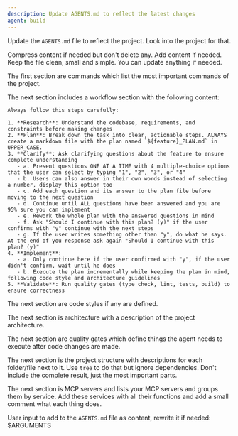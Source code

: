 ```yaml
---
description: Update AGENTS.md to reflect the latest changes
agent: build
---
```


Update the `AGENTS.md` file to reflect the project. Look into the project for that.

Compress content if needed but don't delete any. Add content if needed. Keep the file clean, small and simple. You can update anything if needed.

The first section are commands which list the most important commands of the project.

The next section includes a workflow section with the following content:

```
Always follow this steps carefully:

1. **Research**: Understand the codebase, requirements, and constraints before making changes
2. **Plan**: Break down the task into clear, actionable steps. ALWAYS create a markdown file with the plan named `${feature}_PLAN.md` in UPPER_CASE.
3. **Clarify**: Ask clarifying questions about the feature to ensure complete understanding
   - a. Present questions ONE AT A TIME with 4 multiple-choice options that the user can select by typing "1", "2", "3", or "4"
   - b. Users can also answer in their own words instead of selecting a number, display this option too
   - c. Add each question and its answer to the plan file before moving to the next question
   - d. Continue until ALL questions have been answered and you are 95% sure you can implement
   - e. Rework the whole plan with the answered questions in mind
   - f. Ask "Should I continue with this plan? (y)" if the user confirms with "y" continue with the next steps
   - g. If the user writes something other than "y", do what he says. At the end of you response ask again "Should I continue with this plan? (y)"
4. **Implement**:
   - a. Only continue here if the user confirmed with "y", if the user didn't confirm, wait until he does
   - b. Execute the plan incrementally while keeping the plan in mind, following code style and architecture guidelines
5. **Validate**: Run quality gates (type check, lint, tests, build) to ensure correctness
```

The next section are code styles if any are defined.

The next section is architecture with a description of the project architecture.

The next section are quality gates which define things the agent needs to execute after code changes are made.

The next section is the project structure with descriptions for each folder/file next to it. Use `tree` to do that but ignore dependencies. Don't include the complete result, just the most important parts.

The next section is MCP servers and lists your MCP servers and groups them by service. Add these services with all their functions and add a small comment what each thing does.

User input to add to the `AGENTS.md` file as content, rewrite it if needed:
$ARGUMENTS
